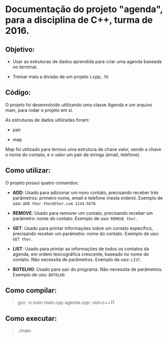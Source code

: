 # Documentação do projeto "agenda", para a disciplina de C++, turma de 2016.

## Objetivo:

* Usar as estruturas de dados aprendida para criar uma agenda baseada no terminal.

* Treinar mais a divisão de um projeto (.cpp, .h)

## Código:

O projeto foi desenvolvido utilizando uma classe Agenda e um arquivo main, para rodar o projeto em sí.

As estruturas de dados utilizadas foram:

* pair

* map

Map foi utilizado para termos uma estrutura de chave valor, sendo a chave o nome do contato, e o valor um pair de strings (email, telefone).

## Como utilizar:

O projeto possui quatro comandos:

* **ADD**: Usado para adicionar um novo contato, precisando receber três parâmetros: primeiro nome, email e telefone (nesta ordem). Exemplo de uso: ```ADD thor thor@thor.com 1234-5678```.

* **REMOVE**: Usado para remover um contato, precisando receber um parâmetro: nome do contato. Exemplo de uso: ```REMOVE thor```.

* **GET**: Usado para printar informações sobre um contato específico, precisando receber um parâmetro: nome do contato. Exemplo de uso: ```GET thor```.

* **LIST**: Usado para printar as informações de todos os contatos da agenda, em ordem lexicográfica crescente, baseado no nome do contato. Não necessita de parâmetros. Exemplo de uso: ```LIST```.

* **BOTELHO**: Usado para sair do programa. Não necessita de parâmetros. Exemplo de uso: ```BOTELHO```.

## Como compilar:

> gcc -o main main.cpp agenda.cpp -std=c++11

## Como executar:

> ./main

